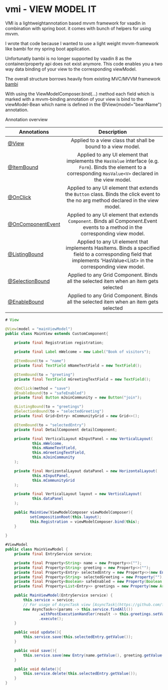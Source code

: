 # vmi - VIEW MODEL IT
VMI is a lightweightannotation based mvvm framework for vaadin in combination with spring boot. it comes with bunch of helpers for using mvvm.

I wrote that code because I wanted to use a light weight mvvm-framework like bambi for my spring boot application. 

Unfortunatly bambi is no longer supported by vaadin 8 as the container/property api does not exist anymore. 
This code enables you a two way data binding of your view to the corresponding viewModel. 

The overall structure borrows heavily from existing MVC/MVVM framework [bambi](https://raw.githubusercontent.com/michaeljfazio/bambi-mvvm/)
 
With using the ViewModelComposer.bind(...) method each field which is marked with a mvvm-binding annotation of your view is 
bind to the viewModel-Bean which name is defined in the @View(model="beanName") annotation. 

Annotation overview

| Annotations                                                                                                                              | Description                                                                                                                                                                                |
| ---------------------------------------------------------------------------------------------------------------------------------------- |:------------------------------------------------------------------------------------------------------------------------------------------------------------------------------------------:| 
| [@View](https://github.com/flxplzk/vmi/blob/master/src/main/java/de/flxplzk/vaadin/mvvm/View.java)                         | Applied to a view class that shall be bound to a view model.                                                                                                                               |
| [@ItemBound](https://github.com/flxplzk/vmi/blob/master/src/main/java/de/flxplzk/vaadin/mvvm/ItemBound.java)               | Applied to any UI element that implements the `HasValue` interface (e.g. `Form`). Binds the element to a corresponding `HasValue<V>` declared in the view model.                               |
| [@OnClick](https://github.com/flxplzk/vmi/blob/master/src/main/java/de/flxplzk/vaadin/mvvm/OnClick.java)     | Applied to any UI element that extends the `Button` class. Binds the click event to the no arg method declared in the view model.                    |
| [@OnComponentEvent](https://github.com/flxplzk/vmi/blob/master/src/main/java/de/flxplzk/vaadin/mvvm/OnComponentEvent.java)           |Applied to any UI element that extends `Component`. Binds all Component.Event events to a method in the corresponding view model.                                                                          |
| [@ListingBound](https://github.com/flxplzk/vmi/blob/master/src/main/java/de/flxplzk/vaadin/mvvm/ListingBound.java)             | Applied to any UI element that implements HasItems<V>. Binds a specified field to a corresponding field that implements 'HasValue<List<V>> in the corresponding view model.                                                            |
 | [@SelectionBound](https://github.com/flxplzk/vmi/blob/master/src/main/java/de/flxplzk/vaadin/mvvm/SelectionBound.java)             | Applied to any Grid Component. Binds all the selected item when an item gets selected                                                            |
  | [@EnableBound](https://github.com/flxplzk/vmi/blob/master/src/main/java/de/flxplzk/vaadin/mvvm/EnableBound.java)             | Applied to any Grid Component. Binds all the selected item when an item gets selected                                                            |


``` java
# View

@View(model = "mainViewModel")
public class MainView extends CustomComponent{
 
    private final Registration registration;

    private final Label mWelcome = new Label("Book of visitors");

    @ItemBound(to = "name")
    private final TextField mNameTextField = new TextField();

    @ItemBound(to = "greeting")
    private final TextField mGreetingTextField = new TextField();

    @OnClick(method = "save")
    @EnableBound(to = "safeEnabled")
    private final Button mJoinCommunity = new Button("join");

    @ListingBound(to = "greetings")
    @SelectionBound(to = "selectedGreeting")
    private final Grid<Entry> mCommunityGrid = new Grid<>();

    @ItemBound(to = "selectedEntry")
    private final DetailComponent detailComponent;

    private final VerticalLayout mInputPanel = new VerticalLayout(
            this.mWelcome,
            this.mNameTextField,
            this.mGreetingTextField,
            this.mJoinCommunity
    );

    private final HorizontalLayout dataPanel = new HorizontalLayout(
            this.mInputPanel,
            this.mCommunityGrid
    );

    private final VerticalLayout layout = new VerticalLayout(
            this.dataPanel
    );

    public MainView(ViewModelComposer viewModelComposer){
           setCompositionRoot(this.layout);
           this.Registration = viewModelComposer.bind(this);
    }
    
}

#ViewModel
public class MainViewModel {
    private final EntryService service;

    private final Property<String> name = new Property<>("");
    private final Property<String> greeting = new Property<>("");
    private final Property<Entry> selectedEntry = new Property<>(new Entry());
    private final Property<String> selectedGreeting = new Property(""); 
    private final Property<Boolean> safeEnabled = new Property(Boolean.FALSE); 
    private final Property<List<Entry>> greetings = new Property(new ArrayList());

    public MainViewModel(EntryService service) {
        this.service = service;
        // For usage of AsyncTask view [AsyncTask|(https://github.com/flxplzk/vmi/blob/master/src/main/java/de/flxplzk/vaadin/async/AsyncTask.java)]
        new AsyncTask<>(params -> this.service.findAll())
               .withPostExecutionHandler(result -> this.greetings.setValue(result)
               .execute();
    }

    public void update(){
        this.service.save(this.selectedEntry.getValue());
    }

    public void save(){
        this.service.save(new Entry(name.getValue(), greeting.getValue()));
    }

    public void delete(){
        this.service.delete(this.selectedEntry.getValue());
    }
}
